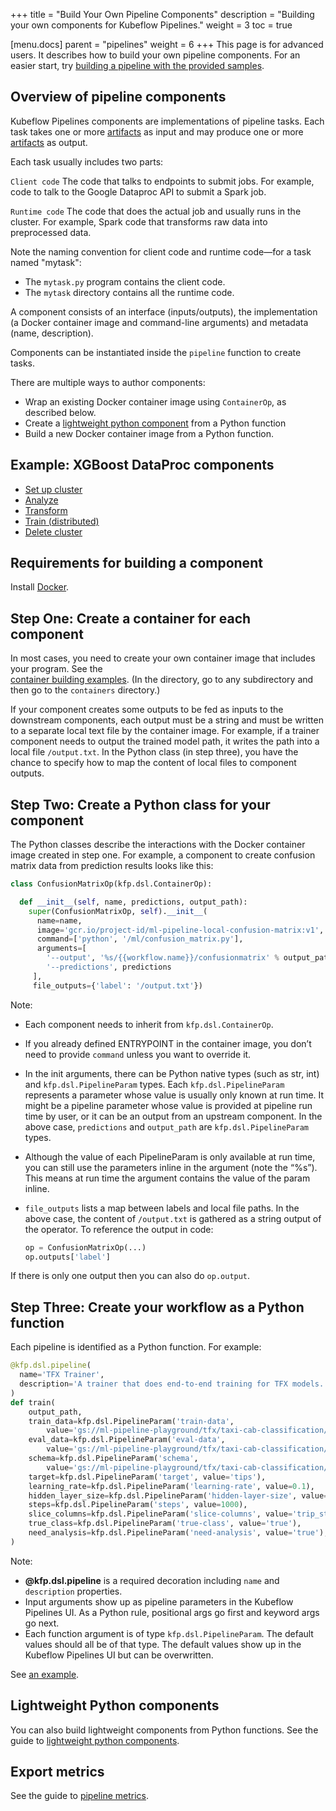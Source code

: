 +++
title = "Build Your Own Pipeline Components"
description = "Building your own components for Kubeflow Pipelines."
weight = 3
toc = true

[menu.docs]
  parent = "pipelines"
  weight = 6
+++
This page is for advanced users. It describes how to build your own pipeline 
components. For an easier start, try 
[building a pipeline with the provided samples](/docs/guides/pipelines/build-pipeline).

## Overview of pipeline components

Kubeflow Pipelines components are implementations of pipeline tasks. Each task 
takes one or more 
[artifacts](/docs/guides/pipelines/pipelines-concepts#step-output-artifacts) as
input and may produce one or more
[artifacts](/docs/guides/pipelines/pipelines-concepts#step-output-artifacts) as 
output.

Each task usually includes two parts:

``Client code``
  The code that talks to endpoints to submit jobs. For example, code to talk to 
  the Google Dataproc API to submit a Spark job.

``Runtime code``
  The code that does the actual job and usually runs in the cluster. For 
  example, Spark code that transforms raw data into preprocessed data.

Note the naming convention for client code and runtime code&mdash;for a task 
named "mytask":

* The `mytask.py` program contains the client code.
* The `mytask` directory contains all the runtime code.

A component consists of an interface (inputs/outputs), the implementation 
(a Docker container image and command-line arguments) and metadata 
(name, description).

Components can be instantiated inside the `pipeline` function to create tasks.

There are multiple ways to author components:

* Wrap an existing Docker container image using `ContainerOp`, as described 
  below.
* Create a 
  [lightweight python component](/docs/guides/pipelines/lightweight-python-components) 
  from a Python function
* Build a new Docker container image from a Python function.

## Example: XGBoost DataProc components

* [Set up cluster](https://github.com/kubeflow/pipelines/blob/master/components/dataproc/xgboost/create_cluster.py)
* [Analyze](https://github.com/kubeflow/pipelines/blob/master/components/dataproc/xgboost/analyze.py)
* [Transform](https://github.com/kubeflow/pipelines/blob/master/components/dataproc/xgboost/transform.py)
* [Train (distributed)](https://github.com/kubeflow/pipelines/blob/master/components/dataproc/xgboost/train.py)
* [Delete cluster](https://github.com/kubeflow/pipelines/blob/master/components/dataproc/xgboost/delete_cluster.py)

## Requirements for building a component

Install [Docker](https://www.docker.com/get-docker).

## Step One: Create a container for each component

In most cases, you need to create your own container image that includes your 
program. See the  
[container building examples](https://github.com/kubeflow/pipelines/blob/master/components). 
(In the directory, go to any subdirectory and then go to the `containers` directory.)

If your component creates some outputs to be fed as inputs to the downstream 
components, each output must be a string and must be written to a separate local 
text file by the container image. For example, if a trainer component needs to 
output the trained model path, it writes the path into a  local file 
`/output.txt`. In the Python class (in step three), you have the chance to 
specify how to map the content  of local files to component outputs.

<!---[TODO]: Add how to produce UI metadata.--->

## Step Two: Create a Python class for your component

The Python classes describe the interactions with the Docker container image 
created in step one. For example, a component to create confusion matrix data 
from prediction results looks like this:

```python
class ConfusionMatrixOp(kfp.dsl.ContainerOp):

  def __init__(self, name, predictions, output_path):
    super(ConfusionMatrixOp, self).__init__(
      name=name,
      image='gcr.io/project-id/ml-pipeline-local-confusion-matrix:v1',
      command=['python', '/ml/confusion_matrix.py'],
      arguments=[
        '--output', '%s/{{workflow.name}}/confusionmatrix' % output_path,
        '--predictions', predictions
     ],
     file_outputs={'label': '/output.txt'})

```

Note:

* Each component needs to inherit from `kfp.dsl.ContainerOp`.
* If you already defined ENTRYPOINT in the container image, you don’t need to 
  provide `command` unless you want to override it.
* In the init arguments, there can be Python native types (such as str, int) and 
  `kfp.dsl.PipelineParam` types. Each `kfp.dsl.PipelineParam` represents a 
  parameter whose value is usually only known at run time. It might be a 
  pipeline  parameter whose value is provided at pipeline run time by user, or 
  it can be an output from an upstream component. 
  In the above case, `predictions` and `output_path` are `kfp.dsl.PipelineParam` types.
* Although the value of each PipelineParam is only available at run time, you 
  can still use the parameters inline in the  argument (note the “%s”). This 
  means at run time the argument contains the value of the param inline.
* `file_outputs` lists a map between labels and local file paths. In the above 
  case, the content of `/output.txt` is gathered as a string output of the 
  operator. To reference the output in code:

    ```python
    op = ConfusionMatrixOp(...)
    op.outputs['label']
    ```

If there is only one output then you can also do `op.output`.

## Step Three: Create your workflow as a Python function

Each pipeline is identified as a Python function. For example:

```python
@kfp.dsl.pipeline(
  name='TFX Trainer',
  description='A trainer that does end-to-end training for TFX models.'
)
def train(
    output_path,
    train_data=kfp.dsl.PipelineParam('train-data',
        value='gs://ml-pipeline-playground/tfx/taxi-cab-classification/train.csv'),
    eval_data=kfp.dsl.PipelineParam('eval-data',
        value='gs://ml-pipeline-playground/tfx/taxi-cab-classification/eval.csv'),
    schema=kfp.dsl.PipelineParam('schema',
        value='gs://ml-pipeline-playground/tfx/taxi-cab-classification/schema.json'),
    target=kfp.dsl.PipelineParam('target', value='tips'),
    learning_rate=kfp.dsl.PipelineParam('learning-rate', value=0.1),
    hidden_layer_size=kfp.dsl.PipelineParam('hidden-layer-size', value='100,50'),
    steps=kfp.dsl.PipelineParam('steps', value=1000),
    slice_columns=kfp.dsl.PipelineParam('slice-columns', value='trip_start_hour'),
    true_class=kfp.dsl.PipelineParam('true-class', value='true'),
    need_analysis=kfp.dsl.PipelineParam('need-analysis', value='true'),
)
```

Note:

* **@kfp.dsl.pipeline** is a required decoration including `name` and 
  `description` properties.
* Input arguments show up as pipeline parameters in the Kubeflow Pipelines UI. 
  As a Python rule, positional  args go first and keyword args go next.
* Each function argument is of type `kfp.dsl.PipelineParam`. The default values 
  should all be of that type. The default values show up in the Kubeflow 
  Pipelines UI but can be overwritten.


See [an example](https://github.com/kubeflow/pipelines/blob/master/samples/xgboost-spark/xgboost-training-cm.py).

## Lightweight Python components

You can also build lightweight components from Python functions. See the guide 
to 
[lightweight python components](/docs/guides/pipelines/lightweight-python-components).

## Export metrics

See the guide to [pipeline metrics](/docs/guides/pipelines/pipelines-metrics).